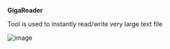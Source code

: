 **GigaReader**

Tool is used to instantly read/write very large text file


![image](https://user-images.githubusercontent.com/16418079/149609893-8d4fb09d-639c-4ba1-96c1-e447b9c5806b.png)
